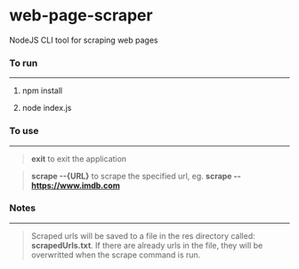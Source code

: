 # web-page-scraper
  NodeJS CLI tool for scraping web pages

### To run
---

  1. npm install

  2. node index.js

###  To use
---

>**exit** to exit the application

>**scrape --{URL}** to scrape the specified url, eg. **scrape --https://www.imdb.com**

### Notes
---

>Scraped urls will be saved to a file in the res directory called: **scrapedUrls.txt**. If there are already urls in the file, they will be overwritted when the scrape command is run.

